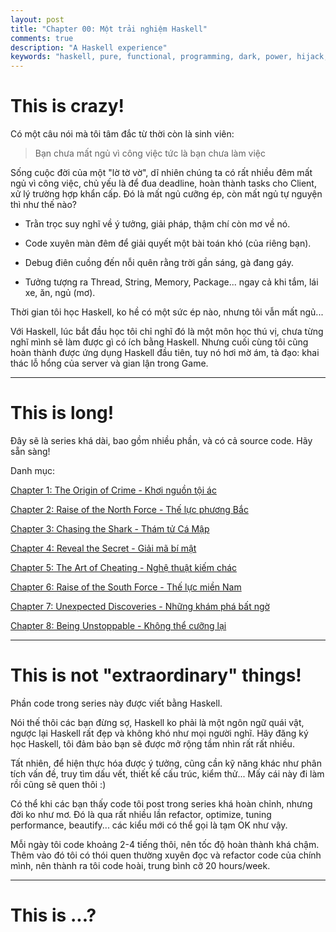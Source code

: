 ```yaml
---
layout: post
title: "Chapter 00: Một trải nghiệm Haskell"
comments: true
description: "A Haskell experience"
keywords: "haskell, pure, functional, programming, dark, power, hijack, beauty"
---
```



# This is crazy!

Có một câu nói mà tôi tâm đắc từ thời còn là sinh viên:

> Bạn chưa mất ngủ vì công việc tức là bạn chưa làm việc

Sống cuộc đời của một "lờ tờ vờ", dĩ nhiên chúng ta có rất nhiều đêm mất ngủ vì công việc, chủ yếu là để đua deadline, hoàn thành tasks cho Client, xử lý trường hợp khẩn cấp. Đó là mất ngủ cưỡng ép, còn mất ngủ tự nguyện thì như thế nào?

* Trằn trọc suy nghĩ về ý tưởng, giải pháp, thậm chí còn mơ về nó.

* Code xuyên màn đêm để giải quyết một bài toán khó (của riêng bạn).

* Debug điên cuồng đến nỗi quên rằng trời gần sáng, gà đang gáy.

* Tưởng tượng ra Thread, String, Memory, Package... ngay cả khi tắm, lái xe, ăn, ngủ (mơ).


Thời gian tôi học Haskell, ko hề có một sức ép nào, nhưng tôi vẫn mất ngủ...

Với Haskell, lúc bắt đầu học tôi chỉ nghĩ đó là một môn học thú vị, chưa từng nghĩ mình sẽ làm được gì có ích bằng Haskell. Nhưng cuối cùng tôi cũng hoàn thành được ứng dụng Haskell đầu tiên, tuy nó hơi mờ ám, tà đạo: khai thác lỗ hổng của server và gian lận trong Game.

---

# This is long!

Đây sẽ là series khá dài, bao gồm nhiều phần, và có cả source code. Hãy sẵn sàng!

Danh mục:

[Chapter 1: The Origin of Crime - Khơi nguồn tội ác](https://thanhdo89se.github.io/2018/chapter01-the-origin-of-crime/)

[Chapter 2: Raise of the North Force - Thế lực phương Bắc](https://thanhdo89se.github.io/2018/chapter02-raise-of-the-north-force/)

[Chapter 3: Chasing the Shark - Thám tử Cá Mập](https://thanhdo89se.github.io/2018/chapter03-chasing-the-shark/)

[Chapter 4: Reveal the Secret - Giải mã bí mật](https://thanhdo89se.github.io/2018/chapter04-reveal-the-secret/)

[Chapter 5: The Art of Cheating - Nghệ thuật kiếm chác](https://thanhdo89se.github.io/2018/chapter05-the-art-of-cheating/)

[Chapter 6: Raise of the South Force - Thế lực miền Nam](https://thanhdo89se.github.io/2018/chapter06-raise-of-the-south-force/)

[Chapter 7: Unexpected Discoveries - Những khám phá bất ngờ](https://thanhdo89se.github.io/2018/chapter07-unexpected-discoveries/)

[Chapter 8: Being Unstoppable - Không thể cưỡng lại](https://thanhdo89se.github.io/2018/chapter08-being-unstoppable/)

---

# This is not "extraordinary" things!

Phần code trong series này được viết bằng Haskell.

Nói thế thôi các bạn đừng sợ, Haskell ko phải là một ngôn ngữ quái vật, ngược lại Haskell rất đẹp và không khó như mọi người nghĩ. Hãy đăng ký học Haskell, tôi đảm bảo bạn sẽ được mở rộng tầm nhìn rất rất nhiều.

Tất nhiên, để hiện thực hóa được ý tưởng, cũng cần kỹ năng khác như phân tích vấn đề, truy tìm dấu vết, thiết kế cấu trúc, kiểm thử... Mấy cái này đi làm rồi cũng sẽ quen thôi :)

Có thể khi các bạn thấy code tôi post trong series khá hoàn chỉnh, nhưng đời ko như mơ. Đó là qua rất nhiều lần refactor, optimize, tuning performance, beautify... các kiểu mới có thể gọi là tạm OK như vậy.

Mỗi ngày tôi code khoảng 2-4 tiếng thôi, nên tốc độ hoàn thành khá chậm. Thêm vào đó tôi có thói quen thường xuyên đọc và refactor code của chính mình, nên thành ra tôi code hoài, trung bình cỡ 20 hours/week.

---

# This is ...?